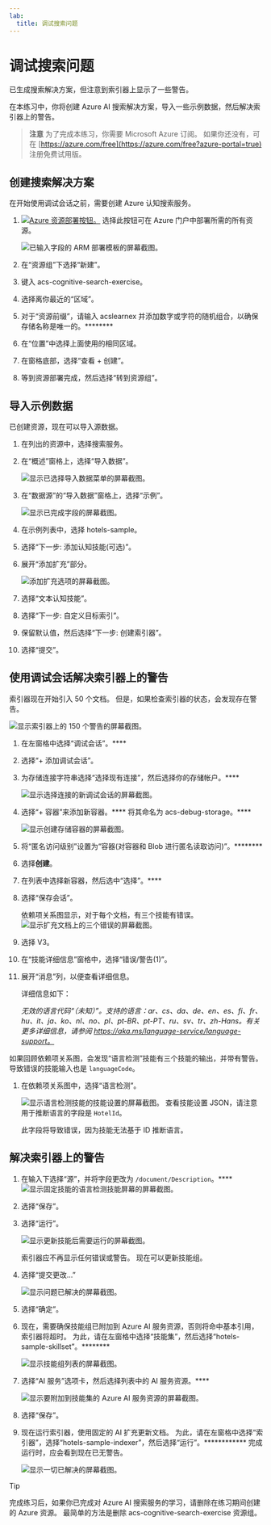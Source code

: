 ```yaml
---
lab:
  title: 调试搜索问题
---
```


# 调试搜索问题

已生成搜索解决方案，但注意到索引器上显示了一些警告。

在本练习中，你将创建 Azure AI 搜索解决方案，导入一些示例数据，然后解决索引器上的警告。

> **注意** 为了完成本练习，你需要 Microsoft Azure 订阅。 如果你还没有，可在 [https://azure.com/free](https://azure.com/free?azure-portal=true) 注册免费试用版。

## 创建搜索解决方案

在开始使用调试会话之前，需要创建 Azure 认知搜索服务。

1. [![Azure 资源部署按钮。](../media/08-media/deploy-azure.svg)](https://portal.azure.com/#create/Microsoft.Template/uri/https%3A%2F%2Fraw.githubusercontent.com%2FAzure-Samples%2Fazure-search-knowledge-mining%2Fmaster%2Fazuredeploy.json) 选择此按钮可在 Azure 门户中部署所需的所有资源。

    ![已输入字段的 ARM 部署模板的屏幕截图。](../media/08-media/arm-template-deployment.png)

1. 在“资源组”下选择“新建”。
1. 键入 acs-cognitive-search-exercise。
1. 选择离你最近的“区域”。
1. 对于“资源前缀”，请输入 acslearnex 并添加数字或字符的随机组合，以确保存储名称是唯一的。********
1. 在“位置”中选择上面使用的相同区域。
1. 在窗格底部，选择“查看 + 创建”。
1. 等到资源部署完成，然后选择“转到资源组”。

## 导入示例数据

已创建资源，现在可以导入源数据。

1. 在列出的资源中，选择搜索服务。

1. 在“概述”窗格上，选择“导入数据”。

      ![显示已选择导入数据菜单的屏幕截图。](../media/08-media/import-data.png)

1. 在“数据源”的“导入数据”窗格上，选择“示例”。

      ![显示已完成字段的屏幕截图。](../media/08-media/import-data-selection-screen-small.png)

1. 在示例列表中，选择 hotels-sample。
1. 选择“下一步: 添加认知技能(可选)”。
1. 展开“添加扩充”部分。

    ![添加扩充选项的屏幕截图。](../media/08-media/add-enrichments.png)

1. 选择“文本认知技能”。
1. 选择“下一步: 自定义目标索引”。
1. 保留默认值，然后选择“下一步: 创建索引器”。
1. 选择“提交”。

## 使用调试会话解决索引器上的警告

索引器现在开始引入 50 个文档。 但是，如果检查索引器的状态，会发现存在警告。

![显示索引器上的 150 个警告的屏幕截图。](../media/08-media/indexer-warnings.png)

1. 在左窗格中选择“调试会话”。****

1. 选择“+ 添加调试会话”。

1. 为存储连接字符串选择“选择现有连接”，然后选择你的存储帐户。****

    ![显示选择连接的新调试会话的屏幕截图。](../media/08-media/connect-storage.png)
1. 选择“+ 容器”来添加新容器。**** 将其命名为 acs-debug-storage。****

    ![显示创建存储容器的屏幕截图。](../media/08-media/create-storage-container.png)

1. 将“匿名访问级别”设置为“容器(对容器和 Blob 进行匿名读取访问)”。********

1. 选择**创建**。
1. 在列表中选择新容器，然后选中“选择”。****

1. 选择“保存会话”。

    依赖项关系图显示，对于每个文档，有三个技能有错误。
    ![显示扩充文档上的三个错误的屏幕截图。](../media/08-media/warning-skill-selection.png)

1. 选择 V3。
1. 在“技能详细信息”窗格中，选择“错误/警告(1)”。
1. 展开“消息”列，以便查看详细信息。

    详细信息如下：

    *无效的语言代码“（未知）”。支持的语言：ar、cs、da、de、en、es、fi、fr、hu、it、ja、ko、nl、no、pl、pt-BR、pt-PT、ru、sv、tr、zh-Hans。有关更多详细信息，请参阅 https://aka.ms/language-service/language-support。*

如果回顾依赖项关系图，会发现“语言检测”技能有三个技能的输出，并带有警告。 导致错误的技能输入也是 `languageCode`。

1. 在依赖项关系图中，选择“语言检测”。

    ![显示语言检测技能的技能设置的屏幕截图。](../media/08-media/language-detection-error.png)
    查看技能设置 JSON，请注意用于推断语言的字段是 `HotelId`。

    此字段将导致错误，因为技能无法基于 ID 推断语言。

## 解决索引器上的警告

1. 在输入下选择“源”，并将字段更改为 `/document/Description`。****
    ![显示固定技能的语言检测技能屏幕的屏幕截图。](../media/08-media/language-detection-fix.png)
1. 选择“保存”。
1. 选择“运行”。

    ![显示更新技能后需要运行的屏幕截图。](../media/08-media/rerun-debug-session.png)

    索引器应不再显示任何错误或警告。 现在可以更新技能组。

1. 选择“提交更改...”

    ![显示问题已解决的屏幕截图。](../media/08-media/error-fixed.png)
1. 选择“确定”。

1. 现在，需要确保技能组已附加到 Azure AI 服务资源，否则将命中基本引用，索引器将超时。 为此，请在左窗格中选择“技能集”，然后选择“hotels-sample-skillset”。********

    ![显示技能组列表的屏幕截图。](../media/08-media/update-skillset.png)
1. 选择“AI 服务”选项卡，然后选择列表中的 AI 服务资源。****

    ![显示要附加到技能集的 Azure AI 服务资源的屏幕截图。](../media/08-media/skillset-attach-service.png)
1. 选择“保存”。

1. 现在运行索引器，使用固定的 AI 扩充更新文档。 为此，请在左窗格中选择“索引器”，选择“hotels-sample-indexer”，然后选择“运行”。************  完成运行时，应会看到现在已无警告。

    ![显示一切已解决的屏幕截图。](../media/08-media/warnings-fixed-indexer.png)

> [!TIP]
> 完成练习后，如果你已完成对 Azure AI 搜索服务的学习，请删除在练习期间创建的 Azure 资源。 最简单的方法是删除 acs-cognitive-search-exercise 资源组。